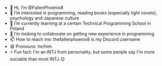 - 👋 Hi, I’m @FallenPhoenix8
- 👀 I’m interested in programming, reading books (especially light novels), psychology and Japanese culture
- 🌱 I’m currently learning at a certain Technical Programming School in Poland
- 💞️ I’m looking to collaborate on getting new experience in programming
- 📫 How to reach me: thefallenphoenix8 is my Discord username
- 😄 Pronouns: he/him
- ⚡ Fun fact: I'm an INTJ from personality, but some people say I'm more sociable than most INTJ 😉

<!---
FallenPhoenix8/FallenPhoenix8 is a ✨ special ✨ repository because its `README.md` (this file) appears on your GitHub profile.
You can click the Preview link to take a look at your changes.
--->
